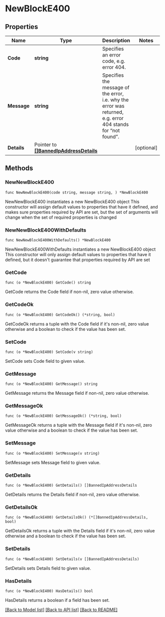 # NewBlockE400

## Properties

Name | Type | Description | Notes
------------ | ------------- | ------------- | -------------
**Code** | **string** | Specifies an error code, e.g. error 404. | 
**Message** | **string** | Specifies the message of the error, i.e. why the error was returned, e.g. error 404 stands for “not found”. | 
**Details** | Pointer to [**[]BannedIpAddressDetails**](BannedIpAddressDetails.md) |  | [optional] 

## Methods

### NewNewBlockE400

`func NewNewBlockE400(code string, message string, ) *NewBlockE400`

NewNewBlockE400 instantiates a new NewBlockE400 object
This constructor will assign default values to properties that have it defined,
and makes sure properties required by API are set, but the set of arguments
will change when the set of required properties is changed

### NewNewBlockE400WithDefaults

`func NewNewBlockE400WithDefaults() *NewBlockE400`

NewNewBlockE400WithDefaults instantiates a new NewBlockE400 object
This constructor will only assign default values to properties that have it defined,
but it doesn't guarantee that properties required by API are set

### GetCode

`func (o *NewBlockE400) GetCode() string`

GetCode returns the Code field if non-nil, zero value otherwise.

### GetCodeOk

`func (o *NewBlockE400) GetCodeOk() (*string, bool)`

GetCodeOk returns a tuple with the Code field if it's non-nil, zero value otherwise
and a boolean to check if the value has been set.

### SetCode

`func (o *NewBlockE400) SetCode(v string)`

SetCode sets Code field to given value.


### GetMessage

`func (o *NewBlockE400) GetMessage() string`

GetMessage returns the Message field if non-nil, zero value otherwise.

### GetMessageOk

`func (o *NewBlockE400) GetMessageOk() (*string, bool)`

GetMessageOk returns a tuple with the Message field if it's non-nil, zero value otherwise
and a boolean to check if the value has been set.

### SetMessage

`func (o *NewBlockE400) SetMessage(v string)`

SetMessage sets Message field to given value.


### GetDetails

`func (o *NewBlockE400) GetDetails() []BannedIpAddressDetails`

GetDetails returns the Details field if non-nil, zero value otherwise.

### GetDetailsOk

`func (o *NewBlockE400) GetDetailsOk() (*[]BannedIpAddressDetails, bool)`

GetDetailsOk returns a tuple with the Details field if it's non-nil, zero value otherwise
and a boolean to check if the value has been set.

### SetDetails

`func (o *NewBlockE400) SetDetails(v []BannedIpAddressDetails)`

SetDetails sets Details field to given value.

### HasDetails

`func (o *NewBlockE400) HasDetails() bool`

HasDetails returns a boolean if a field has been set.


[[Back to Model list]](../README.md#documentation-for-models) [[Back to API list]](../README.md#documentation-for-api-endpoints) [[Back to README]](../README.md)


